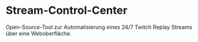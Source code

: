 # Stream-Control-Center
Open-Source-Tool zur Automatisierung eines 24/7 Twitch Replay Streams über eine Weboberfläche.

